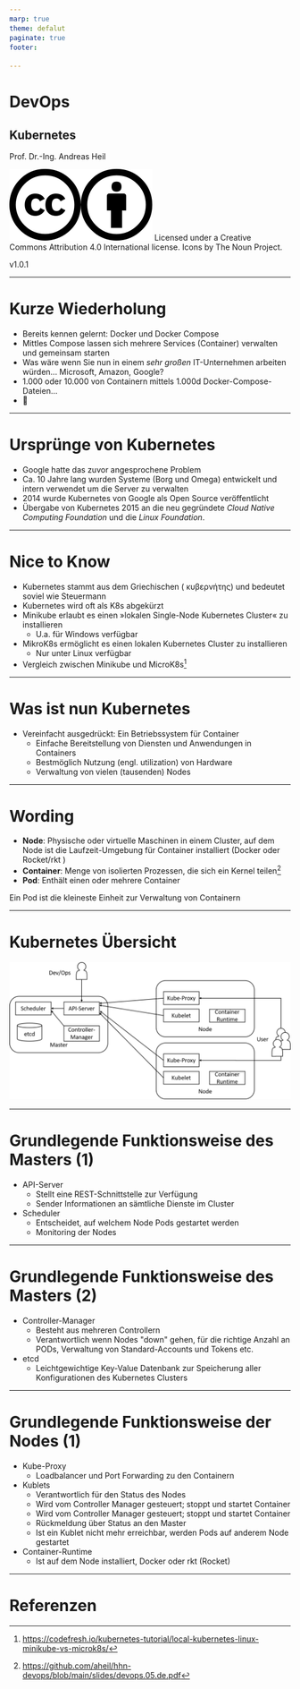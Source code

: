 ```yaml
---
marp: true
theme: defalut
paginate: true
footer: 

---
```

<style>
img[alt~="center"] {
  display: block;
  margin: 0 auto;
}
</style>
# DevOps 
## Kubernetes 
Prof. Dr.-Ing. Andreas Heil

![h:32 CC 4.0](../img/cc.svg)![h:32 CC 4.0](../img/by.svg) Licensed under a Creative Commons Attribution 4.0 International license. Icons by The Noun Project.

<!--version-->
v1.0.1
<!--/version-->

---

# Kurze Wiederholung 

* Bereits kennen gelernt: Docker und Docker Compose 
* Mittles Compose lassen sich mehrere Services (Container) verwalten und gemeinsam starten 
* Was wäre wenn Sie nun in einem *sehr großen* IT-Unternehmen arbeiten würden... Microsoft, Amazon, Google? 
* 1.000 oder 10.000 von Containern mittels 1.000d Docker-Compose-Dateien... 
* 🤯

---

# Ursprünge von Kubernetes 

* Google hatte das zuvor angesprochene Problem 
* Ca. 10 Jahre lang wurden Systeme (Borg und Omega) entwickelt und intern verwendet um die Server zu verwalten 
* 2014 wurde Kubernetes von Google als Open Source veröffentlicht
* Übergabe von Kubernetes 2015 an die neu gegründete *Cloud Native Computing Foundation* und die *Linux Foundation*.

---

# Nice to Know 

* Kubernetes stammt aus dem Griechischen ( κυβερνήτης) und bedeutet soviel wie Steuermann
* Kubernetes wird oft als K8s abgekürzt
* Minikube erlaubt es einen »lokalen Single-Node Kubernetes Cluster« zu installieren
    * U.a. für Windows verfügbar
* MikroK8s ermöglicht es einen lokalen Kubernetes Cluster zu installieren
    * Nur unter Linux verfügbar
* Vergleich zwischen Minikube und MicroK8s[^1]

---

# Was ist nun Kubernetes 

* Vereinfacht ausgedrückt: Ein Betriebssystem für Container
    * Einfache Bereitstellung von Diensten und  Anwendungen in Containers  
    * Bestmöglich Nutzung (engl. utilization) von Hardware
    * Verwaltung von vielen (tausenden) Nodes

---
# Wording 

* **Node**: Physische oder virtuelle Maschinen in einem Cluster, auf dem Node ist die Laufzeit-Umgebung für Container installiert (Docker oder Rocket/rkt )
* **Container**: Menge von isolierten Prozessen, die sich ein Kernel teilen[^2] 
* **Pod**: Enthält einen oder mehrere Container 

Ein Pod ist die kleineste Einheit zur Verwaltung von Containern

---

# Kubernetes Übersicht

![](../img/devops.08.kubernetes_overview.png)

--- 

# Grundlegende Funktionsweise des Masters (1)

* API-Server
    * Stellt eine REST-Schnittstelle zur Verfügung 
    * Sender Informationen an sämtliche Dienste im Cluster
* Scheduler
    * Entscheidet, auf welchem Node Pods gestartet werden
    * Monitoring der Nodes

---

# Grundlegende Funktionsweise des Masters (2)

* Controller-Manager
    * Besteht aus mehreren Controllern
    * Verantwortlich wenn Nodes "down" gehen, für die richtige Anzahl an PODs, Verwaltung von Standard-Accounts und Tokens etc.
* etcd
    * Leichtgewichtige Key-Value Datenbank zur Speicherung aller Konfigurationen des Kubernetes Clusters

---

# Grundlegende Funktionsweise der Nodes (1)

* Kube-Proxy 
    * Loadbalancer und Port Forwarding zu den Containern 
* Kublets
    * Verantwortlich für den Status des Nodes 
    * Wird vom Controller Manager gesteuert; stoppt und startet Container
    * Wird vom Controller Manager gesteuert; stoppt und startet Container
    * Rückmeldung über Status an den Master
    * Ist ein Kublet nicht mehr erreichbar, werden Pods auf anderem Node gestartet 
* Container-Runtime
    * Ist auf dem Node installiert, Docker oder rkt (Rocket)

---


# Referenzen 

[^1]: https://codefresh.io/kubernetes-tutorial/local-kubernetes-linux-minikube-vs-microk8s/
[^2]: https://github.com/aheil/hhn-devops/blob/main/slides/devops.05.de.pdf
